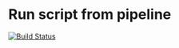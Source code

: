 # Run script from pipeline
[![Build Status](http://4.231.48.143/buildStatus/icon?job=jenkins-algorithm-pipeline)](http://4.231.48.143/job/jenkins-algorithm-pipeline/)
